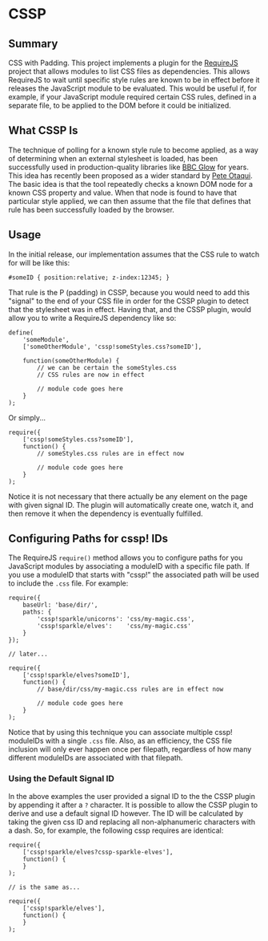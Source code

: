 # CSSP

## Summary

CSS with Padding. This project implements a plugin for the [RequireJS](http://requirejs.org/) project that allows modules to list CSS files as dependencies. This allows RequireJS to wait until specific style rules are known to be in effect before it releases the JavaScript module to be evaluated. This would be useful if, for example, if your JavaScript module required certain CSS rules, defined in a separate file, to be applied to the DOM before it could be initialized.

## What CSSP Is

The technique of polling for a known style rule to become applied, as a way of determining when an external stylesheet is loaded, has been successfully used in production-quality libraries like [BBC Glow](http://github.com/glow/glow1/blob/master/src/widgets/widgets.js#L33) for years. This idea has recently been proposed as a wider standard by [Pete Otaqui](http://otaqui.com/blog/890/cssp-loading-css-with-javascript-and-getting-an-onload-callback/). The basic idea is that the tool repeatedly checks a known DOM node for a known CSS property and value. When that node is found to have that particular style applied, we can then assume that the file that defines that rule has been successfully loaded by the browser.

## Usage

In the initial release, our implementation assumes that the CSS rule to watch for will be like this:

	#someID { position:relative; z-index:12345; }

That rule is the P (padding) in CSSP, because you would need to add this "signal" to the end of your CSS file in order for the CSSP plugin to detect that the stylesheet was in effect. Having that, and the CSSP plugin, would allow you to write a RequireJS dependency like so:

	define(
		'someModule',
		['someOtherModule', 'cssp!someStyles.css?someID'],
		
		function(someOtherModule) {
			// we can be certain the someStyles.css
			// CSS rules are now in effect
			
			// module code goes here
		}
	);

Or simply...

	require({
		['cssp!someStyles.css?someID'],
		function() {
			// someStyles.css rules are in effect now
			
			// module code goes here
		}
	);

Notice it is not necessary that there actually be any element on the page with given signal ID. The plugin will automatically create one, watch it, and then remove it when the dependency is eventually fulfilled.

## Configuring Paths for cssp! IDs

The RequireJS `require()` method allows you to configure paths for you JavaScript modules by associating a moduleID with a specific file path. If you use a moduleID that starts with "cssp!" the associated path will be used to include the `.css` file. For example:

    require({
        baseUrl: 'base/dir/',
	    paths: {
            'cssp!sparkle/unicorns': 'css/my-magic.css',
            'cssp!sparkle/elves':    'css/my-magic.css'
        }
    });
    
    // later...
    
    require({
		['cssp!sparkle/elves?someID'],
		function() {
			// base/dir/css/my-magic.css rules are in effect now
			
			// module code goes here
		}
	);

Notice that by using this technique you can associate multiple cssp! moduleIDs with a single `.css` file. Also, as an efficiency, the CSS file inclusion will only ever happen once per filepath, regardless of how many different moduleIDs are associated with that filepath.

### Using the Default Signal ID

In the above examples the user provided a signal ID to the the CSSP plugin by appending it after a `?` character. It is possible to allow the CSSP plugin to derive and use a default signal ID however. The ID will be calculated by taking the given css ID and replacing all non-alphanumeric characters with a dash. So, for example, the following cssp requires are identical:

    require({
		['cssp!sparkle/elves?cssp-sparkle-elves'],
		function() {
		}
	);
	
	// is the same as...
	
	require({
		['cssp!sparkle/elves'],
		function() {
		}
	);

